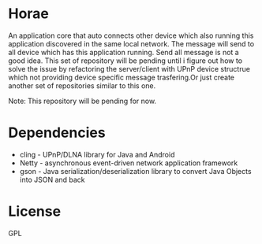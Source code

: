 Horae
================

An application core that auto connects other device which also running this application discovered in the same local network.
The message will send to all device which has this application running. Send all message is not a good idea. This set of repository will be pending until i figure out how to solve the issue by refactoring the server/client with UPnP device structrue which not providing device specific message trasfering.Or just create another set of repositories similar to this one.

Note: This repository will be pending for now. 

Dependencies
================
- cling - UPnP/DLNA library for Java and Android 
- Netty - asynchronous event-driven network application framework
- gson - Java serialization/deserialization library to convert Java Objects into JSON and back 


License
===========
GPL 

